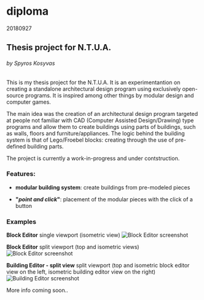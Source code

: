 # diploma
20180927

## Thesis project for N.T.U.A.
###### by Spyros Kosyvas

This is my thesis project for the N.T.U.A. It is an experimentantion on creating a standalone architectural design program using exclusively open-source programs. It is inspired among other things by modular design and computer games.

The main idea was the creation of an architectural design program targeted at people not familiar with CAD (Computer Assisted Design/Drawing) type programs and allow them to create buildings using parts of buildings, such as walls, floors and furniture/appliances. The logic behind the building system is that of Lego/Froebel blocks: creating through the use of pre-defined building parts.

The project is currently a work-in-progress and under contstruction.

### Features:

- **modular building system**: create buildings from pre-modeled pieces

- **"_point and click_"**: placement of the modular pieces with the click of a button


### Examples

**Block Editor**
single viewport (isometric view)
![Block Editor screenshot](https://imgur.com/XGWlti0.gif "Block Editor")


**Block Editor**
split viewport (top and isometric views)
![Block Editor screenshot](https://imgur.com/4WVatBx.gif "Block Editor")


**Building Editor - split view**
split viewport (top and isometric block editor view on the left,
  isometric building editor view on the right)
![Building Editor screenshot](https://imgur.com/VnN6Gjr.gif "Building Editor")


More info coming soon..
